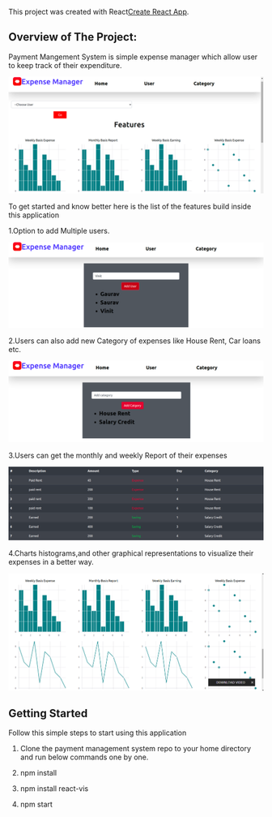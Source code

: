 

This project was created  with  React[Create React App](https://github.com/facebook/create-react-app).

## Overview of The Project:
Payment Mangement System is simple expense manager which allow user to keep track of their expenditure.
<p> <img src  = "/payment-management-system/public/home.png"> </p>

To get started and know better here is the list of the features build inside this application

1.Option to add Multiple users.
<p> <img src  = "/payment-management-system/public/user.png"> </p>

2.Users can also add new Category of expenses  like House Rent, Car loans etc.
<p> <img src  = "/payment-management-system/public/category.png"> </p>

3.Users can get the monthly and weekly Report of their expenses
<p> <img src  = "/payment-management-system/public/expense.png"> </p>

4.Charts  histograms,and other graphical representations to visualize their expenses in a better way.
<p> <img src  = "/payment-management-system/public/graph.png"> </p>




## Getting Started

Follow this simple steps to start using this application

1.   Clone the payment management system repo to your home directory and run below commands one by one.

2.   npm install

3.   npm install react-vis

4.   npm start



